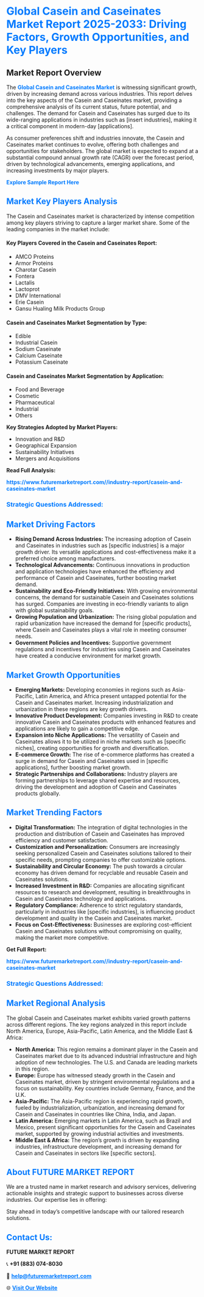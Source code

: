 <h1 style="color: #007BFF;">Global Casein and Caseinates Market Report 2025-2033: Driving Factors, Growth Opportunities, and Key Players</h1>

<section id="overview">
<h2>Market Report Overview</h2>
<p>The <a href="https://www.futuremarketreport.com//industry-report/casein-and-caseinates-market" style="color: #007BFF; text-decoration: none;"><strong>Global Casein and Caseinates Market</strong></a> is witnessing significant growth, driven by increasing demand across various industries. This report delves into the key aspects of the Casein and Caseinates market, providing a comprehensive analysis of its current status, future potential, and challenges. The demand for Casein and Caseinates has surged due to its wide-ranging applications in industries such as [insert industries], making it a critical component in modern-day [applications].</p>
<p>As consumer preferences shift and industries innovate, the Casein and Caseinates market continues to evolve, offering both challenges and opportunities for stakeholders. The global market is expected to expand at a substantial compound annual growth rate (CAGR) over the forecast period, driven by technological advancements, emerging applications, and increasing investments by major players.</p>
</section>

<section id="overview">
<p><a href="https://www.futuremarketreport.com//request-sample/reportId=64126" style="color: #007BFF; text-decoration: none;"><strong>Explore Sample Report Here</strong></a></p>
</section>

<section id="key-players">
<h2 style="color: #007BFF;">Market Key Players Analysis</h2>
<p>The Casein and Caseinates market is characterized by intense competition among key players striving to capture a larger market share. Some of the leading companies in the market include:</p>
<h4>Key Players Covered in the Casein and Caseinates Report:</h4>
<ul><li>AMCO Proteins</li><li>Armor Proteins</li><li>Charotar Casein</li><li>Fontera</li><li>Lactalis</li><li>Lactoprot</li><li>DMV International</li><li>Erie Casein</li><li>Gansu Hualing Milk Products Group</li></ul>
<h4>Casein and Caseinates Market Segmentation by Type:</h4>
<ul><li>Edible</li><li>Industrial Casein</li><li>Sodium Caseinate</li><li>Calcium Caseinate</li><li>Potassium Caseinate</li></ul>

<h4>Casein and Caseinates Market Segmentation by Application:</h4>
<ul><li>Food and Beverage</li><li>Cosmetic</li><li>Pharmaceutical</li><li>Industrial</li><li>Others</li></ul>
<p><strong>Key Strategies Adopted by Market Players:</strong></p>
<ul>
<li>Innovation and R&D</li>
<li>Geographical Expansion</li>
<li>Sustainability Initiatives</li>
<li>Mergers and Acquisitions</li>
</ul>
</section>

<section>
<p><strong>Read Full Analysis: </strong></p><a href="https://www.futuremarketreport.com//industry-report/casein-and-caseinates-market" style="color: #007BFF; text-decoration: none;"><strong>https://www.futuremarketreport.com//industry-report/casein-and-caseinates-market</strong></a>
<h3 style="color: #007BFF;">Strategic Questions Addressed:</h3>
</section>

<section id="driving-factors">
<h2 style="color: #007BFF;">Market Driving Factors</h2>
<ul>
<li><strong>Rising Demand Across Industries:</strong> The increasing adoption of Casein and Caseinates in industries such as [specific industries] is a major growth driver. Its versatile applications and cost-effectiveness make it a preferred choice among manufacturers.</li>
<li><strong>Technological Advancements:</strong> Continuous innovations in production and application technologies have enhanced the efficiency and performance of Casein and Caseinates, further boosting market demand.</li>
<li><strong>Sustainability and Eco-Friendly Initiatives:</strong> With growing environmental concerns, the demand for sustainable Casein and Caseinates solutions has surged. Companies are investing in eco-friendly variants to align with global sustainability goals.</li>
<li><strong>Growing Population and Urbanization:</strong> The rising global population and rapid urbanization have increased the demand for [specific products], where Casein and Caseinates plays a vital role in meeting consumer needs.</li>
<li><strong>Government Policies and Incentives:</strong> Supportive government regulations and incentives for industries using Casein and Caseinates have created a conducive environment for market growth.</li>
</ul>
</section>

<section id="growth-opportunities">
<h2 style="color: #007BFF;">Market Growth Opportunities</h2>
<ul>
<li><strong>Emerging Markets:</strong> Developing economies in regions such as Asia-Pacific, Latin America, and Africa present untapped potential for the Casein and Caseinates market. Increasing industrialization and urbanization in these regions are key growth drivers.</li>
<li><strong>Innovative Product Development:</strong> Companies investing in R&D to create innovative Casein and Caseinates products with enhanced features and applications are likely to gain a competitive edge.</li>
<li><strong>Expansion into Niche Applications:</strong> The versatility of Casein and Caseinates allows it to be utilized in niche markets such as [specific niches], creating opportunities for growth and diversification.</li>
<li><strong>E-commerce Growth:</strong> The rise of e-commerce platforms has created a surge in demand for Casein and Caseinates used in [specific applications], further boosting market growth.</li>
<li><strong>Strategic Partnerships and Collaborations:</strong> Industry players are forming partnerships to leverage shared expertise and resources, driving the development and adoption of Casein and Caseinates products globally.</li>
</ul>
</section>

<section id="trending-factors">
<h2 style="color: #007BFF;">Market Trending Factors</h2>
<ul>
<li><strong>Digital Transformation:</strong> The integration of digital technologies in the production and distribution of Casein and Caseinates has improved efficiency and customer satisfaction.</li>
<li><strong>Customization and Personalization:</strong> Consumers are increasingly seeking personalized Casein and Caseinates solutions tailored to their specific needs, prompting companies to offer customizable options.</li>
<li><strong>Sustainability and Circular Economy:</strong> The push towards a circular economy has driven demand for recyclable and reusable Casein and Caseinates solutions.</li>
<li><strong>Increased Investment in R&D:</strong> Companies are allocating significant resources to research and development, resulting in breakthroughs in Casein and Caseinates technology and applications.</li>
<li><strong>Regulatory Compliance:</strong> Adherence to strict regulatory standards, particularly in industries like [specific industries], is influencing product development and quality in the Casein and Caseinates market.</li>
<li><strong>Focus on Cost-Effectiveness:</strong> Businesses are exploring cost-efficient Casein and Caseinates solutions without compromising on quality, making the market more competitive.</li>
</ul>
</section>

<section>
<p><strong>Get Full Report: </strong></p><a href="https://www.futuremarketreport.com//industry-report/casein-and-caseinates-market" style="color: #007BFF; text-decoration: none;"><strong>https://www.futuremarketreport.com//industry-report/casein-and-caseinates-market</strong></a>
<h3 style="color: #007BFF;">Strategic Questions Addressed:</h3>
</section>


<section id="regional-analysis">
<h2 style="color: #007BFF;">Market Regional Analysis</h2>
<p>The global Casein and Caseinates market exhibits varied growth patterns across different regions. The key regions analyzed in this report include North America, Europe, Asia-Pacific, Latin America, and the Middle East & Africa:</p>
<ul>
<li><strong>North America:</strong> This region remains a dominant player in the Casein and Caseinates market due to its advanced industrial infrastructure and high adoption of new technologies. The U.S. and Canada are leading markets in this region.</li>
<li><strong>Europe:</strong> Europe has witnessed steady growth in the Casein and Caseinates market, driven by stringent environmental regulations and a focus on sustainability. Key countries include Germany, France, and the U.K.</li>
<li><strong>Asia-Pacific:</strong> The Asia-Pacific region is experiencing rapid growth, fueled by industrialization, urbanization, and increasing demand for Casein and Caseinates in countries like China, India, and Japan.</li>
<li><strong>Latin America:</strong> Emerging markets in Latin America, such as Brazil and Mexico, present significant opportunities for the Casein and Caseinates market, supported by growing industrial activities and investments.</li>
<li><strong>Middle East & Africa:</strong> The region’s growth is driven by expanding industries, infrastructure development, and increasing demand for Casein and Caseinates in sectors like [specific sectors].</li>
</ul>
</section>

<footer>
<h2 style="color: #007BFF;">About FUTURE MARKET REPORT</h2>
<p>We are a trusted name in market research and advisory services, delivering actionable insights and strategic support to businesses across diverse industries. Our expertise lies in offering:</p>

<p>Stay ahead in today’s competitive landscape with our tailored research solutions.</p>

<h2 style="color: #007BFF;">Contact Us:</h2>
<p><strong>FUTURE MARKET REPORT</strong></p>
<p>📞 <strong>+91 (883) 074-8030</strong></p>
<p>📧 <strong><a href="mailto:help@futuremarketreport.com" style="color: #007BFF;">help@futuremarketreport.com</a></strong></p>
<p>🌐 <strong><a href="https://www.futuremarketreport.com/" style="color: #007BFF;">Visit Our Website</a></strong></p>
</footer>